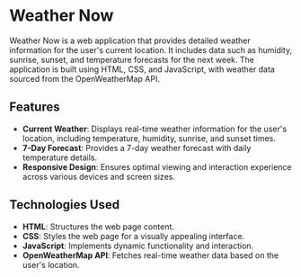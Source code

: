 # Weather Now

Weather Now is a web application that provides detailed weather information for the user's current location. It includes data such as humidity, sunrise, sunset, and temperature forecasts for the next week. The application is built using HTML, CSS, and JavaScript, with weather data sourced from the OpenWeatherMap API.

## Features

- **Current Weather**: Displays real-time weather information for the user's location, including temperature, humidity, sunrise, and sunset times.
- **7-Day Forecast**: Provides a 7-day weather forecast with daily temperature details.
- **Responsive Design**: Ensures optimal viewing and interaction experience across various devices and screen sizes.

## Technologies Used

- **HTML**: Structures the web page content.
- **CSS**: Styles the web page for a visually appealing interface.
- **JavaScript**: Implements dynamic functionality and interaction.
- **OpenWeatherMap API**: Fetches real-time weather data based on the user's location.
